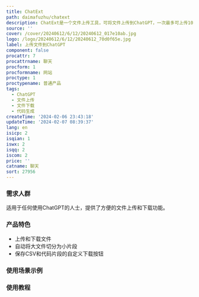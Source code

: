 ```yaml
---
title: ChatExt
path: daimafuzhu/chatext
description: ChatExt是一个文件上传工具，可将文件上传到ChatGPT，一次最多可上传10个文件。点击或拖放文件即可上传。还可下载生成的代码文件。
source: ''
cover: /cover/20240612/6/12/20240612_017e10ab.jpg
logo: /logo/20240612/6/12/20240612_70d0f65e.jpg
label: 上传文件到ChatGPT
component: false
procattr: 7
procattrname: 聊天
procform: 1
procformname: 网站
proctype: 1
proctypename: 普通产品
tags:
  - ChatGPT
  - 文件上传
  - 文件下载
  - 代码生成
createTime: '2024-02-06 23:43:18'
updateTime: '2024-02-07 08:39:37'
lang: en
isicp: 2
isqian: 1
iswx: 2
isqq: 2
iscom: 2
price: ''
catname: 聊天
sort: 27956
---
```




### 需求人群
适用于任何使用ChatGPT的人士，提供了方便的文件上传和下载功能。

### 产品特色
- 上传和下载文件
- 自动将大文件切分为小片段
- 保存CSV和代码片段的自定义下载按钮

### 使用场景示例


### 使用教程


  
